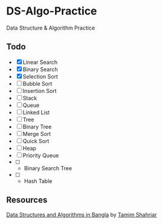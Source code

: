 # DS-Algo-Practice
Data Structure &amp; Algorithm Practice

## Todo

- [x] Linear Search 
- [x] Binary Search 
- [x] Selection Sort 
- [ ] Bubble Sort 
- [ ] Insertion Sort 
- [ ] Stack 
- [ ] Queue 
- [ ] Linked List 
- [ ] Tree 
- [ ] Binary Tree 
- [ ] Merge Sort 
- [ ] Quick Sort 
- [ ] Heap 
- [ ] Priority Queue 
- [ ] - Binary Search Tree 
- [ ] - Hash Table 

## Resources
[Data Structures and Algorithms in Bangla](https://www.youtube.com/playlist?list=PLym69wpbTIIEOesltWGUsVnY9HDWbJit_) by [Tamim Shahriar](https://github.com/tamim)
